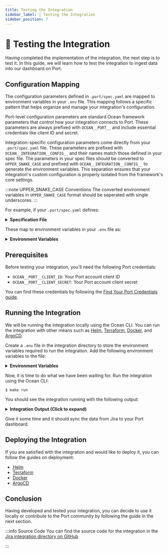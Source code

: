 ```yaml
---
title: Testing the Integration
sidebar_label: 🧪 Testing the Integration
sidebar_position: 7
---
```


# 🧪 Testing the Integration

Having completed the implementation of the integration, the next step is to test it. In this guide, we will learn how to test the integration to ingest data into our dashboard on Port.

## Configuration Mapping

The configuration parameters defined in `.port/spec.yaml` are mapped to environment variables in your `.env` file. This mapping follows a specific pattern that helps organize and manage your integration's configuration.

Port-level configuration parameters are standard Ocean framework parameters that control how your integration connects to Port. These parameters are always prefixed with `OCEAN__PORT__` and include essential credentials like client ID and secret.

Integration-specific configuration parameters come directly from your `.port/spec.yaml` file. These parameters are prefixed with `OCEAN__INTEGRATION__CONFIG__` and their names match those defined in your spec file. The parameters in your spec files should be converted to `UPPER_SNAKE_CASE` and prefixed with `OCEAN__INTEGRATION__CONFIG__` to generate the environment variables. This separation ensures that your integration's custom configuration is properly isolated from the framework's core settings.

:::note UPPER_SNAKE_CASE Conventions
The converted environment variables in `UPPER_SNAKE_CASE` format should be seperated with single underscores.
:::

For example, if your `.port/spec.yaml` defines:

<details>
<summary><b>Specification File</b></summary>

```yaml showLineNumbers title=".port/spec.yaml"
title: Jira
description: Jira integration for Port Ocean
icon: Jira
docs: https://docs.port.io/build-your-software-catalog/sync-data-to-catalog/jira
features:
  - type: exporter
    section: Project management
    resources:
      - kind: project
      - kind: issue
      - kind: team
      - kind: user
configurations:
  - name: appHost
    required: false
    type: url
    description: "This field is deprecated. Please use the OCEAN__BASE_URL field instead."
  - name: jiraHost
    required: true
    type: string
    description: "The URL of your Jira, for example: https://example.atlassian.net"
  - name: atlassianUserEmail
    required: true
    type: string
    description: "The email of the user used to query Jira"
    sensitive: true
  - name: atlassianUserToken
    required: true
    type: string
    description: You can configure the user token on the <a target="_blank" href="https://id.atlassian.com/manage-profile/security/api-tokens">Atlassian account page</a>
    sensitive: true
  - name: atlassianOrganizationId
    required: false
    type: string
    description: To sync teams and team members your Atlassian Organization ID is required . Read <a target="_blank" href="https://confluence.atlassian.com/jirakb/what-it-is-the-organization-id-and-where-to-find-it-1207189876.html">How to find your Atlassian Organization ID</a>
    sensitive: false
```
</details>

These map to environment variables in your `.env` file as:

<details>
<summary><b>Environment Variables</b></summary>

```shell showLineNumbers title=".env"
# Port credentials
OCEAN__PORT__CLIENT_ID=<your-port-client-id>
OCEAN__PORT__CLIENT_SECRET=<your-port-client-secret>

# Integration configuration (from .port/spec.yaml)
OCEAN__INTEGRATION__CONFIG__APP_HOST=<your-jira-host>
OCEAN__INTEGRATION__CONFIG__JIRA_HOST=<your-jira-host>
OCEAN__INTEGRATION__CONFIG__ATLASSIAN_USER_EMAIL=<your-atlassian-user-email>
OCEAN__INTEGRATION__CONFIG__ATLASSIAN_USER_TOKEN=<your-atlassian-user-token>
OCEAN__INTEGRATION__CONFIG__ATLASSIAN_ORGANIZATION_ID=<your-atlassian-organization-id>
```
</details>

## Prerequisites

Before testing your integration, you'll need the following Port credentials:

- `OCEAN__PORT__CLIENT_ID`: Your Port account client ID
- `OCEAN__PORT__CLIENT_SECRET`: Your Port account client secret

You can find these credentials by following the [Find Your Port Credentials guide](https://docs.port.io/build-your-software-catalog/custom-integration/api/#find-your-port-credentials).

## Running the Integration

We will be running the integration locally using the Ocean CLI. You can run the integration with other means such as [Helm](../deployment/helm.md), [Terraform](../deployment/terraform.md), [Docker](../deployment//docker.md), and [ArgoCD](../deployment/argocd.md).

Create a `.env` file in the integration directory to store the environment variables required to run the integration. Add the following environment variables to the file:

<details>
<summary><b>Environment Variables</b></summary>

```shell showLineNumbers title=".env"
# Port credentials
OCEAN__PORT__CLIENT_ID=<your-port-client-id>
OCEAN__PORT__CLIENT_SECRET=<your-port-client-secret>

# Integration configuration (from .port/spec.yaml)
OCEAN__INTEGRATION__CONFIG__JIRA_HOST=<your-jira-host>
OCEAN__INTEGRATION__CONFIG__ATLASSIAN_USER_EMAIL=<your-atlassian-user-email>
OCEAN__INTEGRATION__CONFIG__ATLASSIAN_USER_TOKEN=<your-atlassian-user-token>

# Event listener configuration
OCEAN__EVENT_LISTENER__TYPE=POLLING

# Base URL for webhooks (if enabled)
OCEAN__BASE_URL=<your-ngrok-url>
```
</details>

Now, it is time to do what we have been waiting for. Run the integration using the Ocean CLI:

```console showLineNumbers title="bash"
$ make run
```

You should see the integration running with the following output:

<details>

<summary><b>Integration Output (Click to expand)</b></summary>

```shell
=====================================================================================
          ::::::::       ::::::::       ::::::::::           :::        ::::    :::
        :+:    :+:     :+:    :+:      :+:                :+: :+:      :+:+:   :+:
       +:+    +:+     +:+             +:+               +:+   +:+     :+:+:+  +:+
      +#+    +:+     +#+             +#++:++#         +#++:++#++:    +#+ +:+ +#+
     +#+    +#+     +#+             +#+              +#+     +#+    +#+  +#+#+#
    #+#    #+#     #+#    #+#      #+#              #+#     #+#    #+#   #+#+#
    ########       ########       ##########       ###     ###    ###    ####
=====================================================================================
By: Port.io
Setting sail... ⛵️⚓️⛵️⚓️ All hands on deck! ⚓️
🌊 Ocean version: 0.21.0
🚢 Integration version: 0.1.0-beta
2025-03-13 11:30:56.585 | INFO     | Registering resync event listener for kind project | {}
2025-03-13 11:30:56.585 | INFO     | Registering resync event listener for kind issue | {}
2025-03-13 11:30:56.585 | DEBUG    | Registering <function on_start at 0x7031fe965c60> as a start event listener | {}
2025-03-13 11:30:56.589 | DEBUG    | Validating integration runtime | {}
2025-03-13 11:30:56.589 | INFO     | Fetching integration with id: my-jira-integration | {}
2025-03-13 11:30:56.594 | INFO     | No token found, fetching new token | {}
2025-03-13 11:30:56.594 | INFO     | Fetching access token for clientId: jqoQ34[REDACTED] | {}
2025-03-13 11:30:58.658 | INFO     | Loading defaults from .port/resources | {'defaults_dir': PosixPath('.port/resources')}
2025-03-13 11:30:58.675 | INFO     | Fetching provision enabled integrations | {}
2025-03-13 11:31:00.412 | INFO     | Fetching organization feature flags | {}
2025-03-13 11:31:00.840 | INFO     | Setting resources origin to be Port (integration jira is supported) | {}
2025-03-13 11:31:00.840 | INFO     | Resources origin is set to be Port, verifying integration is supported | {}
2025-03-13 11:31:00.840 | INFO     | Port origin for Integration is not supported, changing resources origin to use Ocean | {}
2025-03-13 11:31:00.840 | INFO     | Initializing integration at port | {}
2025-03-13 11:31:00.841 | INFO     | Fetching integration with id: my-jira-integration | {}
2025-03-13 11:31:01.260 | INFO     | Integration does not exist, Creating new integration with default mapping | {}
2025-03-13 11:31:01.261 | INFO     | Creating integration with id: my-jira-integration | {}
2025-03-13 11:31:02.130 | INFO     | Checking for diff in integration configuration | {}
2025-03-13 11:31:02.131 | INFO     | Updating integration with id: my-jira-integration | {}
2025-03-13 11:31:02.133 | DEBUG    | Ingesting logs | {}
2025-03-13 11:31:02.133 | INFO     | Fetching integration with id: my-jira-integration | {}
2025-03-13 11:31:02.545 | INFO     | Found default resources, starting creation process | {}
2025-03-13 11:31:02.545 | INFO     | Fetching blueprint with id: jiraProject | {}
2025-03-13 11:31:02.546 | INFO     | Fetching blueprint with id: jiraIssue | {}
2025-03-13 11:31:04.019 | DEBUG    | Failed to send logs to Port with error: Object of type PosixPath is not JSON serializable | {}
2025-03-13 11:31:04.310 | INFO     | Creating blueprint with id: jiraProject | {}
2025-03-13 11:31:04.312 | INFO     | Creating blueprint with id: jiraIssue | {}
2025-03-13 11:31:06.184 | INFO     | Patching blueprint with id: jiraProject | {}
2025-03-13 11:31:06.186 | INFO     | Patching blueprint with id: jiraIssue | {}
2025-03-13 11:31:06.802 | INFO     | Patching blueprint with id: jiraProject | {}
2025-03-13 11:31:06.805 | INFO     | Patching blueprint with id: jiraIssue | {}
2025-03-13 11:31:09.202 | DEBUG    | Ingesting logs | {}
INFO:     Started server process [3943128]
INFO:     Waiting for application startup.
2025-03-13 11:31:09.220 | INFO     | Starting integration | {'integration_type': 'jira'}
2025-03-13 11:31:09.221 | INFO     | Initializing integration components | {}
2025-03-13 11:31:09.221 | INFO     | Event started | {'event_trigger_type': 'machine', 'event_kind': 'start', 'event_id': '14cc4bbf-298d-404e-b317-4d5c15d65403', 'event_parent_id': None, 'event_resource_kind': None}
2025-03-13 11:31:09.222 | INFO     | Starting Port Ocean Jira integration | {'event_trigger_type': 'machine', 'event_kind': 'start', 'event_id': '14cc4bbf-298d-404e-b317-4d5c15d65403', 'event_parent_id': None, 'event_resource_kind': None}
2025-03-13 11:31:12.105 | INFO     | Ocean real time reporting webhook created | {'event_trigger_type': 'machine', 'event_kind': 'start', 'event_id': '14cc4bbf-298d-404e-b317-4d5c15d65403', 'event_parent_id': None, 'event_resource_kind': None}
2025-03-13 11:31:12.105 | INFO     | Event finished | {'event_trigger_type': 'machine', 'event_kind': 'start', 'event_id': '14cc4bbf-298d-404e-b317-4d5c15d65403', 'event_parent_id': None, 'event_resource_kind': None, 'success': True, 'time_elapsed': 2.88437}
2025-03-13 11:31:12.106 | INFO     | Initializing event listener | {}
2025-03-13 11:31:12.106 | INFO     | Found event listener type: polling | {}
2025-03-13 11:31:12.106 | INFO     | Setting up Polling event listener with interval: 60 | {}
2025-03-13 11:31:12.106 | INFO     | Initializing integration components | {}
2025-03-13 11:31:12.106 | INFO     | Polling event listener iteration after 60. Checking for changes | {}
2025-03-13 11:31:12.107 | INFO     | Fetching integration with id: my-jira-integration | {}
INFO:     Application startup complete.
INFO:     Uvicorn running on http://0.0.0.0:8000 (Press CTRL+C to quit)
2025-03-13 11:31:12.441 | DEBUG    | Logs successfully ingested | {}
2025-03-13 11:31:13.395 | INFO     | Detected change in integration, resyncing | {}
2025-03-13 11:31:13.396 | DEBUG    | Updating integration resync state with: {'status': 'running', 'lastResyncEnd': None, 'lastResyncStart': '2025-03-13T10:31:13.396147+00:00', 'nextResync': None, 'intervalInMinuets': None} | {}
2025-03-13 11:31:13.987 | INFO     | Integration resync state updated successfully | {}
2025-03-13 11:31:13.987 | INFO     | Resync was triggered | {}
2025-03-13 11:31:13.987 | INFO     | Event started | {'event_trigger_type': 'machine', 'event_kind': 'resync', 'event_id': '1567d7df-2b1d-4da3-ab97-ac0c4c5a3705', 'event_parent_id': None, 'event_resource_kind': None}
2025-03-13 11:31:13.987 | INFO     | Fetching port app config | {'event_trigger_type': 'machine', 'event_kind': 'resync', 'event_id': '1567d7df-2b1d-4da3-ab97-ac0c4c5a3705', 'event_parent_id': None, 'event_resource_kind': None}
2025-03-13 11:31:13.988 | INFO     | Fetching integration with id: my-jira-integration | {'event_trigger_type': 'machine', 'event_kind': 'resync', 'event_id': '1567d7df-2b1d-4da3-ab97-ac0c4c5a3705', 'event_parent_id': None, 'event_resource_kind': None}
2025-03-13 11:31:14.298 | INFO     | Resync will use the following mappings: {'enable_merge_entity': True, 'delete_dependent_entities': True, 'create_missing_related_entities': True, 'entity_deletion_threshold': 0.9, 'resources': [{'kind': 'project', 'selector': {'query': 'true', 'expand': 'insight'}, 'port': {'entity': {'mappings': {'identifier': '.key', 'title': '.name', 'blueprint': '"jiraProject"', 'team': None, 'properties': {'url': '(.self | split("/") | .[:3] | join("/")) + "/projects/" + .key', 'totalIssues': '.insight.totalIssueCount'}, 'relations': {}}}, 'items_to_parse': None}}, {'kind': 'issue', 'selector': {'query': 'true', 'jql': '(statusCategory != Done) OR (created >= -1w) OR (updated >= -1w)', 'fields': '*all'}, 'port': {'entity': {'mappings': {'identifier': '.key', 'title': '.fields.summary', 'blueprint': '"jiraIssue"', 'team': None, 'properties': {'url': '(.self | split("/") | .[:3] | join("/")) + "/browse/" + .key', 'status': '.fields.status.name', 'issueType': '.fields.issuetype.name', 'components': '.fields.components', 'creator': '.fields.creator.emailAddress', 'priority': '.fields.priority.name', 'labels': '.fields.labels', 'created': '.fields.created', 'updated': '.fields.updated', 'resolutionDate': '.fields.resolutiondate'}, 'relations': {'project': '.fields.project.key', 'parentIssue': '.fields.parent.key', 'subtasks': '.fields.subtasks | map(.key)', 'assignee': '.fields.assignee.accountId', 'reporter': '.fields.reporter.accountId'}}}, 'items_to_parse': None}}]} | {'event_trigger_type': 'machine', 'event_kind': 'resync', 'event_id': '1567d7df-2b1d-4da3-ab97-ac0c4c5a3705', 'event_parent_id': None, 'event_resource_kind': None}

```

</details>

Give it some time and it should sync the data from Jira to your Port dashboard.

## Deploying the Integration
If you are satisfied with the integration and would like to deploy it, you can follow the guides on deployment:

- [Helm](../deployment/helm.md)
- [Terraform](../deployment/terraform.md)
- [Docker](../deployment/docker.md)
- [ArgoCD](../deployment/argocd.md)

## Conclusion
Having developed and tested your integration, you can decide to use it locally or contribute to the Port community by following the guide in the next section.

:::info Source Code
You can find the source code for the integration in the [Jira integration directory on GitHub](https://github.com/port-labs/ocean/tree/main/integrations/jira)

:::
